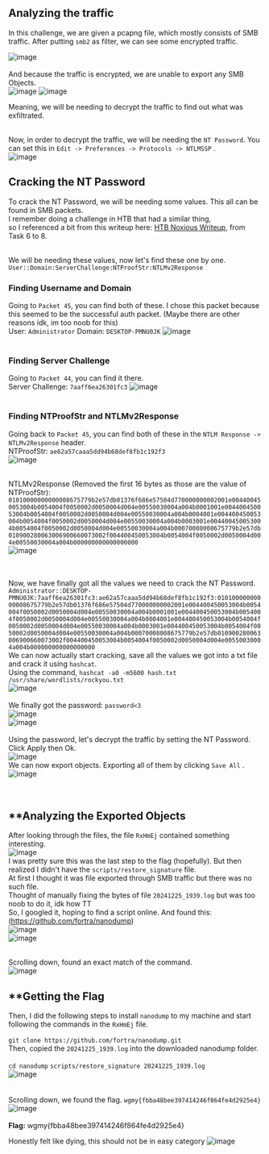## **Analyzing the traffic**
In this challenge, we are given a pcapng file, which mostly consists of SMB traffic. After putting  `smb2` as filter, we can see some encrypted traffic.
<br>

![image](https://github.com/user-attachments/assets/6f7b3ebe-f5be-4944-ac5b-087c869e2bc3)
<br>
<br>
And because the traffic is encrypted, we are unable to export any SMB Objects.
<br>
![image](https://github.com/user-attachments/assets/2966af46-9bb9-4d78-8ed2-2babe3a4d174)
![image](https://github.com/user-attachments/assets/64fc7e75-74eb-4502-ba65-d347d717e542)


Meaning, we will be needing to decrypt the traffic to find out what was exfiltrated.
<br>
<br>

Now, in order to decrypt the traffic, we will be needing the `NT Password`. You can set this in `Edit -> Preferences -> Protocols -> NTLMSSP` .
<br>
![image](https://github.com/user-attachments/assets/d9dabdcb-e9a0-4649-a362-4bb4fc72d986)


## **Cracking the NT Password**
To crack the NT Password, we will be needing some values. This all can be found in SMB packets. <br>
I remember doing a challenge in HTB that had a similar thing, <br> so I referenced a bit from this writeup here: [HTB Noxious Writeup](https://medium.com/@jbtechmaven/hackthebox-noxious-sherlock-walkthrough-def721fe4f50), from Task 6 to 8.
<br>
<br>

We will be needing these values, now let's find these one by one. <br>
`User::Domain:ServerChallenge:NTProofStr:NTLMv2Response`

### Finding Username and Domain
Going to `Packet 45`, you can find both of these. I chose this packet because this seemed to be the successful auth packet. (Maybe there are other reasons idk, im too noob for this) <br>
User: `Administrator`    Domain: `DESKTOP-PMNU0JK`
![image](https://github.com/user-attachments/assets/8d169a3a-2ef2-43f6-862a-065d18a5ce06)
<br>
<br>

### Finding Server Challenge
Going to `Packet 44`, you can find it there. <br> 
Server Challenge: `7aaff6ea26301fc3`
![image](https://github.com/user-attachments/assets/a34d34fc-dba3-4f22-bd62-b161b7122b93)
<br>
<br>

### Finding NTProofStr and NTLMv2Response
Going back to `Packet 45`, you can find both of these in the `NTLM Response -> NTLMv2Response` header. <br>
NTProofStr: `ae62a57caaa5dd94b68def8fb1c192f3` <br>
![image](https://github.com/user-attachments/assets/b7b3fe66-bb92-4811-862b-317dea2a4b9a)
<br>
<br>

NTLMv2Response (Removed the first 16 bytes as those are the value of NTProofStr): `01010000000000008675779b2e57db01376f686e57504d770000000002001e004400450053004b0054004f0050002d0050004d004e00550030004a004b0001001e004400450053004b0054004f0050002d0050004d004e00550030004a004b0004001e004400450053004b0054004f0050002d0050004d004e00550030004a004b0003001e004400450053004b0054004f0050002d0050004d004e00550030004a004b00070008008675779b2e57db010900280063006900660073002f004400450053004b0054004f0050002d0050004d004e00550030004a004b000000000000000000`
<br>
![image](https://github.com/user-attachments/assets/f9749eb5-984e-4afa-aeab-7d71b30974ef)
<br>
<br>
<br>

Now, we have finally got all the values we need to crack the NT Password. <br>
`Administrator::DESKTOP-PMNU0JK:7aaff6ea26301fc3:ae62a57caaa5dd94b68def8fb1c192f3:01010000000000008675779b2e57db01376f686e57504d770000000002001e004400450053004b0054004f0050002d0050004d004e00550030004a004b0001001e004400450053004b0054004f0050002d0050004d004e00550030004a004b0004001e004400450053004b0054004f0050002d0050004d004e00550030004a004b0003001e004400450053004b0054004f0050002d0050004d004e00550030004a004b00070008008675779b2e57db010900280063006900660073002f004400450053004b0054004f0050002d0050004d004e00550030004a004b000000000000000000`
<br>
We can now actually start cracking, save all the values we got into a txt file and crack it using `hashcat`. <br>
Using the command, `hashcat -a0 -m5600 hash.txt /usr/share/wordlists/rockyou.txt` <br>
![image](https://github.com/user-attachments/assets/6c3cbc27-1f7d-4ed5-9c5a-a4bf3ad807f5)
<br>
<br>
We finally got the password: `password<3` <br>
![image](https://github.com/user-attachments/assets/eabde18d-14e1-495f-96a9-ec153c8cb74e)
<br>
![image](https://github.com/user-attachments/assets/7a3f19a7-49fa-46a5-bffa-d1197ee4dee7)
<br>
<br>
Using the password, let's decrypt the traffic by setting the NT Password. Click Apply then Ok. <br>
![image](https://github.com/user-attachments/assets/5ec36a80-47c7-4a8e-9914-1f0f0d150c01)
<br>
We can now export objects. Exporting all of them by clicking `Save All` .<br>
![image](https://github.com/user-attachments/assets/e4c7ac5e-22e4-447c-ac37-5c5255789dac)
<br>
<br>
<br>

## **Analyzing the Exported Objects
After looking through the files, the file `RxHmEj` contained something interesting. <br>
![image](https://github.com/user-attachments/assets/9a88c1fe-0e5f-4abf-918f-2d21528571df)
<br>
I was pretty sure this was the last step to the flag (hopefully). But then realized I didn't have the `scripts/restore_signature` file. <br>
At first I thought it was file exported through SMB traffic but there was no such file. <br>
Thought of manually fixing the bytes of file `20241225_1939.log` but was too noob to do it, idk how TT <br>
So, I googled it, hoping to find a script online. And found this: (https://github.com/fortra/nanodump) <br>
![image](https://github.com/user-attachments/assets/153c418b-9735-439c-88a2-2f452cc3a8f1)
<br>
![image](https://github.com/user-attachments/assets/b7c2b44d-2377-4374-8cb0-870ae7d58555)
<br>
<br>

Scrolling down, found an exact match of the command. <br>
![image](https://github.com/user-attachments/assets/66d53d82-c163-4a41-8569-e22eda3aa531)
<br>

## **Getting the Flag

Then, I did the following steps to install `nanodump` to my machine and start following the commands in the `RxHmEj` file. 
<br> 
<br>
`git clone https://github.com/fortra/nanodump.git`  <br>
Then, copied the `20241225_1939.log` into the downloaded nanodump folder. 
<br>
<br>
`cd nanodump`
`scripts/restore_signature 20241225_1939.log` <br>
![image](https://github.com/user-attachments/assets/adf9aed8-9da2-4932-86ea-a3a832743b70)
<br>
<br>
<br>
Scrolling down, we found the flag. `wgmy{fbba48bee397414246f864fe4d2925e4}`
![image](https://github.com/user-attachments/assets/85182994-1232-4f14-b542-52b4ef5786a0)
<br>
<br>
**Flag:** wgmy{fbba48bee397414246f864fe4d2925e4}

Honestly felt like dying, this should not be in easy category
![image](https://github.com/user-attachments/assets/be4beeed-d360-4808-930c-118b43d25aa2)





























